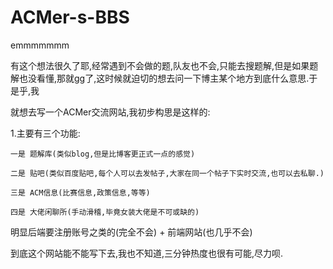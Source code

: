 # ACMer-s-BBS
emmmmmmm

有这个想法很久了耶,经常遇到不会做的题,队友也不会,只能去搜题解,但是如果题解也没看懂,那就gg了,这时候就迫切的想去问一下博主某个地方到底什么意思.于是乎,我

就想去写一个ACMer交流网站,我初步构思是这样的:

1.主要有三个功能: 

    一是 题解库(类似blog,但是比博客更正式一点的感觉)

    二是 贴吧(类似百度贴吧,每个人可以去发帖子,大家在同一个帖子下实时交流,也可以去私聊.)

    三是 ACM信息(比赛信息,政策信息,等等)

    四是 大佬闲聊所(手动滑稽,毕竟女装大佬是不可或缺的)

明显后端要注册账号之类的(完全不会) + 前端网站(也几乎不会)

到底这个网站能不能写下去,我也不知道,三分钟热度也很有可能,尽力呗.
